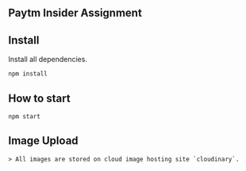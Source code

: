 ## Paytm Insider Assignment

## Install
Install all dependencies.
```
npm install
```

## How to start
```
npm start
```


## Image Upload
```
> All images are stored on cloud image hosting site `cloudinary`.
```